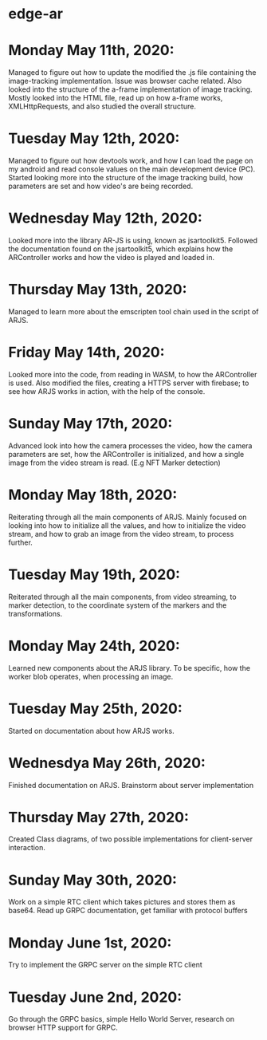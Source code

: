 # edge-ar


# Monday May 11th, 2020: 
Managed to figure out how to update the modified the .js file containing the image-tracking        implementation. Issue was browser cache related. Also looked into the structure of the a-frame implementation of image tracking. Mostly looked into the HTML file, read up on how a-frame works, XMLHttpRequests, and also studied the overall structure. 

# Tuesday May 12th, 2020: 
Managed to figure out how devtools work, and how I can load the page on my android and read console values on the main development device (PC). Started looking more into the structure of the image tracking build, how parameters are set and how video's are being recorded.


# Wednesday May 12th, 2020: 
Looked more into the library AR-JS is using, known as jsartoolkit5. Followed the documentation found on the jsartoolkit5, which explains how the ARController works and how the video is played and loaded in.

# Thursday May 13th, 2020:
Managed to learn more about the emscripten tool chain used in the script of ARJS.

# Friday May 14th, 2020:
Looked more into the code, from reading in WASM, to how the ARController is used. Also modified the files, creating a HTTPS server with firebase; to see how ARJS works in action, with the help of the console.

# Sunday May 17th, 2020:
Advanced look into how the camera processes the video, how the camera parameters are set, how the ARController is initialized, and how a single image from the video stream is read. (E.g NFT Marker detection)

# Monday May 18th, 2020:
Reiterating through all the main components of ARJS. Mainly focused on looking into how to initialize all the values, and how to initialize the video stream, and how to grab an image from the video stream, to process further.

# Tuesday May 19th, 2020:
Reiterated through all the main components, from video streaming, to marker detection, to the coordinate system of the markers and the transformations. 

# Monday May 24th, 2020:
Learned new components about the ARJS library. To be specific, how the worker blob operates, when processing an image.

# Tuesday May 25th, 2020: 
Started on documentation about how ARJS works.

# Wednesdya May 26th, 2020:
Finished documentation on ARJS. Brainstorm about server implementation

# Thursday May 27th, 2020:
Created Class diagrams, of two possible implementations for client-server interaction.


# Sunday May 30th, 2020:
Work on a simple RTC client which takes pictures and stores them as base64.
Read up GRPC documentation, get familiar with protocol buffers

# Monday June 1st, 2020:
Try to implement the GRPC server on the simple RTC client

# Tuesday June 2nd, 2020:
Go through the GRPC basics, simple Hello World Server, research on browser HTTP support for GRPC.

